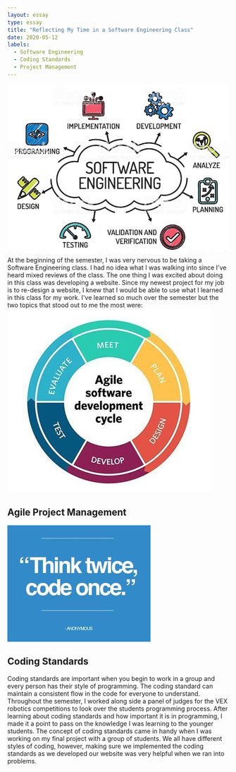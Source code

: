 ```yaml
---
layout: essay
type: essay
title: "Reflecting My Time in a Software Engineering Class"
date: 2020-05-12
labels:
  - Software Engineering
  - Coding Standards 
  - Project Management
---
```


<img class="ui medium left floated rounded image" src="../images/SoftwareEngineering.jpg">
At the beginning of the semester, I was very nervous to be taking a Software Engineering class. I had no idea what I was walking into since I've heard mixed reviews of the class. The one thing I was excited about doing in this class was developing a website. Since my newest project for my job is to re-design a website, I knew that I would be able to use what I learned in this class for my work. I've learned so much over the semester but the two topics that stood out to me the most were:

<img class="ui tiny left circular floated image" src="../images/AgileDevelopment.jpg">

## Agile Project Management

<img class="ui tiny left circular floated image" src="../images/CodeSttandard.jpg">

## Coding Standards
Coding standards are important when you begin to work in a group and every person has their style of programming. The coding standard can maintain a consistent flow in the code for everyone to understand. Throughout the semester, I worked along side a panel of judges for the VEX robotics competitions to look over the students programming process. After learning about coding standards and how important it is in programming, I made it a point to pass on the knowledge I was learning to the younger students. The concept of coding standards came in handy when I was working on my final project with a group of students. We all have different styles of coding, however, making sure we implemented the coding standards as we developed our website was very helpful when we ran into problems. 
